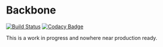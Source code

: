 # Backbone

[![Build Status](https://travis-ci.org/firstbirdtech/backbone.svg?branch=master)](https://travis-ci.org/firstbirdtech/backbone)
[![Codacy Badge](https://api.codacy.com/project/badge/Grade/805331624b64414ab4bebae67557d5f7)](https://www.codacy.com/app/daniel-pfeiffer/backbone?utm_source=github.com&amp;utm_medium=referral&amp;utm_content=firstbirdtech/backbone&amp;utm_campaign=Badge_Grade)

This is a work in progress and nowhere near production ready.